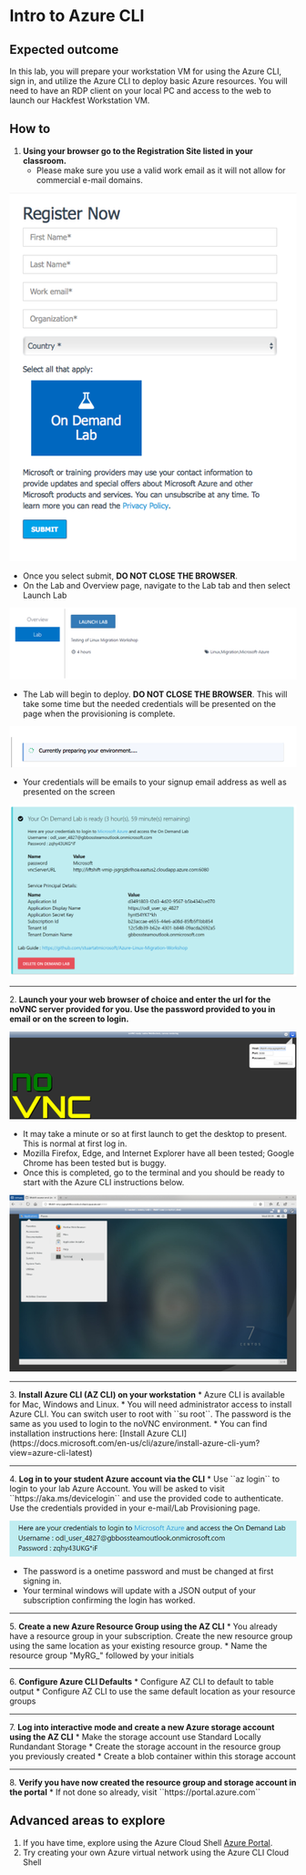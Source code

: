 # Intro to Azure CLI

## Expected outcome

In this lab, you will prepare your workstation VM for using the Azure CLI, sign in, and utilize the Azure CLI to deploy basic Azure resources. You will need to have an RDP client on your local PC and access to the web to launch our Hackfest Workstation VM.

## How to 

1. <strong>Using your browser go to the Registration Site listed in your classroom.</strong>
    * Please make sure you use a valid work email as it will not allow for commercial e-mail domains.

![SignUp](./images/signup.png)

 * Once you select submit, **DO NOT CLOSE THE BROWSER**.
 * On the Lab and Overview page, navigate to the Lab tab and then select Launch Lab

![Launch Lab](./images/launch2.png)

 * The Lab will begin to deploy. **DO NOT CLOSE THE BROWSER**. This will take some time but the needed credentials will be presented on the page when the provisioning is complete.

![Preparing Lab](./images/preparing.png)

 * Your credentials will be emails to your signup email address as well as presented on the screen

![Credentials](./images/creds-email2.png)

<hr>
2. <strong>Launch your your web browser of choice and enter the url for the noVNC server provided for you. Use the password provided to you in email or on the screen to login.</strong>

![noVNC Server](./images/vncserver.png)

 * It may take a minute or so at first launch to get the desktop to present. This is normal at first log in.
 * Mozilla Firefox, Edge, and Internet Explorer have all been tested; Google Chrome has been tested but is buggy.
 * Once this is completed, go to the terminal and you should be ready to start with the Azure CLI instructions below.

![noVNC Terminal](./images/vncterminal.png)

<hr>
3. <strong>Install Azure CLI (AZ CLI) on your workstation</strong>
 * Azure CLI is available for Mac, Windows and Linux.
 * You will need administrator access to install Azure CLI. You can switch user to root with ``su root``. The password is the same as you used to login to the noVNC environment.
 * You can find installation instructions here: [Install Azure CLI](https://docs.microsoft.com/en-us/cli/azure/install-azure-cli-yum?view=azure-cli-latest)

<hr>
4. <strong>Log in to your student Azure account via the CLI</strong>
 * Use ``az login`` to login to your lab Azure Account. You will be asked to visit ``https://aka.ms/devicelogin`` and use the provided code to authenticate. Use the credentials provided in your e-mail/Lab Provisioning page.

![Azure Credentials](./images/azureinfo2.png)

 * The password is a onetime password and must be changed at first signing in.
 * Your terminal windows will update with a JSON output of your subscription confirming the login has worked.

<hr>
5. <strong>Create a new Azure Resource Group using the AZ CLI</strong>
 * You already have a resource group in your subscription. Create the new resource group using the same location as your existing resource group.
 * Name the resource group "MyRG_" followed by your initials

<hr>
6. <strong>Configure Azure CLI Defaults</strong>
 * Configure AZ CLI to default to table output
 * Configure AZ CLI to use the same default location as your resource groups

<hr>
7. <strong>Log into interactive mode and create a new Azure storage account using the AZ CLI</strong>
 * Make the storage account use Standard Locally Rundandant Storage
 * Create the storage account in the resource group you previously created
 * Create a blob container within this storage account

<hr>
8. <strong>Verify you have now created the resource group and storage account in the portal</strong>
 * If not done so already, visit ``https://portal.azure.com``

## Advanced areas to explore

1. If you have time, explore using the Azure Cloud Shell [Azure Portal](https://portal.azure.com). 
2. Try creating your own Azure virtual network using the Azure CLI Cloud Shell
